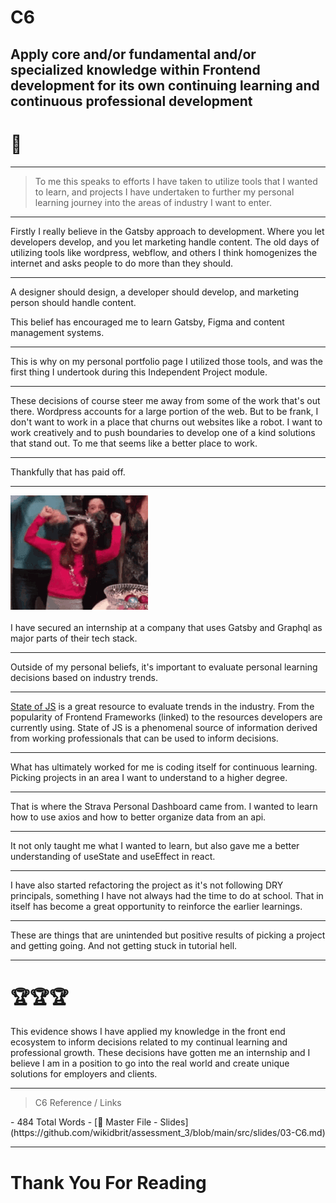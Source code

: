 # C6

## Apply core and/or fundamental and/or specialized knowledge within Frontend development for its own continuing learning and continuous professional development

# 🤔

---

> To me this speaks to efforts I have taken to utilize tools that I wanted to learn, and projects I have undertaken to further my personal learning journey into the areas of industry I want to enter. 

---

Firstly I really believe in the Gatsby approach to development. Where you let developers develop, and you let marketing handle content. The old days of utilizing tools like wordpress, webflow, and others I think homogenizes the internet and asks people to do more than they should. 

---

A designer should design, a developer should develop, and marketing person should handle content.

This belief has encouraged me to learn Gatsby, Figma and content management systems.

---

This is why on my personal portfolio page I utilized those tools, and was the first thing I undertook during this Independent Project module. 

---

These decisions of course steer me away from some of the work that's out there. Wordpress accounts for a large portion of the web. But to be frank, I don't want to work in a place that churns out websites like a robot. I want to work creatively and to push boundaries to develop one of a kind solutions that stand out. To me that seems like a better place to work.

---

Thankfully that has paid off.

---
![partygif](./party.gif)<br></br>
I have secured an internship at a company that uses Gatsby and Graphql as major parts of their tech stack. 

---

Outside of my personal beliefs, it's important to evaluate personal learning decisions based on industry trends. 

---

[State of JS](https://2020.stateofjs.com/en-US/technologies/front-end-frameworks/) is a great resource to evaluate trends in the industry. From the popularity of Frontend Frameworks (linked) to the resources developers are currently using. State of JS is a phenomenal source of information derived from working professionals that can be used to inform decisions.

---

What has ultimately worked for me is coding itself for continuous learning. Picking projects in an area I want to understand to a higher degree.

---

That is where the Strava Personal Dashboard came from. I wanted to learn how to use axios and how to better organize data from an api. 

---

It not only taught me what I wanted to learn, but also gave me a better understanding of useState and useEffect in react. 

---

I have also started refactoring the project as it's not following DRY principals, something I have not always had the time to do at school. That in itself has become a great opportunity to reinforce the earlier learnings.

---

These are things that are unintended but positive results of picking a project and getting going. And not getting stuck in tutorial hell.

---

# 🏆🏆🏆

This evidence shows I have applied my knowledge in the front end ecosystem to inform decisions related to my continual learning and professional growth. These decisions have gotten me an internship and I believe I am in a position to go into the real world and create unique solutions for employers and clients.

---

> C6
> Reference / Links
<span class='ulItem'>
- 484 Total Words
- [🔗 Master File - Slides](https://github.com/wikidbrit/assessment_3/blob/main/src/slides/03-C6.md)</span>

---

# Thank You For Reading

